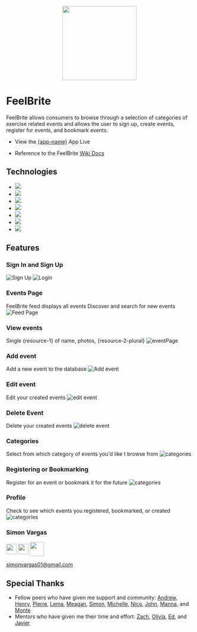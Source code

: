 <p align='center'>
  <img src='./react-app/src/assets/images/logo.png' height='200px'>
</p>

# FeelBrite
FeelBrite allows consumers to browse through a selection of categories of exercise related events and allows the user to sign up, create events, register for events, and bookmark events. 

* View the <a href='https://feelbrite-app.herokuapp.com/'>{app-name}</a> App Live

* Reference to the FeelBrite <a href='https://www.github.com/simonvargas/feelbrite/wiki'>Wiki Docs</a>


## Technologies
* <a href="https://developer.mozilla.org/en-US/docs/Web/JavaScript"><img src="https://img.shields.io/badge/-JavaScript-F7DF1E?logo=JavaScript&logoColor=333333" /></a>
* <a href="https://www.postgresql.org/"><img src="https://img.shields.io/badge/-PostgreSQL-336791?logo=PostgreSQL&logoColor=white" /></a>
* <a href="https://nodejs.org/"><img src="https://img.shields.io/badge/Node.js-43853D?style=flat&logo=node.js&logoColor=white"></a>
* <a href="https://reactjs.org/"><img src="https://img.shields.io/badge/react-%2320232a.svg?style=flat&logo=react&logoColor=%2361DAFB"></a>
* <a href="https://redux.js.org/"><img src="https://img.shields.io/badge/redux-%23593d88.svg?style=flat&logo=redux&logoColor=white"></a>
* <a href="https://developer.mozilla.org/en-US/docs/Web/CSS"><img src="https://img.shields.io/badge/-CSS3-1572B6?logo=CSS3" /></a>
* <a href="https://www.heroku.com/home"><img src="https://img.shields.io/badge/Heroku-430098?style=flat&logo=heroku&logoColor=white" /></a>


## Features

### Sign In and Sign Up
![Sign Up](./readme-assets/images/signup.png)
![Login](./readme-assets/images/login.png)

### Events Page
FeelBrite feed displays all events
Discover and search for new events
![Feed Page](./readme-assets/images/feed.png)

### View events
Single {resource-1} of name, photos, {resource-2-plural}
![eventPage](./readme-assets/images/view.png)

### Add event
Add a new event to the database
![Add event](./readme-assets/images/add.png)


### Edit event 
Edit your created events
![edit event](./readme-assets/images/edit.png)

### Delete Event
Delete your created events
![delete event](./readme-assets/images/delete.png)

### Categories
Select from which category of events you'd like t browse from
![categories](./readme-assets/images/categories.png)
### Registering or Bookmarking
Register for an event or bookmark it for the future
![categories](./readme-assets/images/register.png)

### Profile
Check to see which events you registered, bookmarked, or created
![categories](./readme-assets/images/profile.png)


### Simon Vargas
<a href="https://www.linkedin.com/in/simon-vargas-aa0b6a14b/"><img src="./readme-assets/logos/linkedin-logo.png" height="28" align="middle" /></a>
<a href="https://angel.co/u/simon-vargas"><img src="./readme-assets/logos/angellist-logo.png" height="28" align="middle" /></a>
<a href="https://github.com/Simonvargas"><img src="./readme-assets/logos/github-logo.png" height="38" align="middle" /></a>

simonvargas01@gmail.com



## Special Thanks
* Fellow peers who have given me support and community: [Andrew](https://github.com/andru17urdna), [Henry](https://github.com/hnrywltn), [Pierre](https://github.com/TheGuilbotine), [Lema](https://github.com/lemlooma), [Meagan](https://github.com/meagan13), [Simon](https://github.com/Simonvargas), [Michelle](https://github.com/michellekontoff), [Nico](https://github.com/nicopierson), [John](https://github.com/Jomix-13), [Manna](https://github.com/makon57), and [Monte](https://github.com/theflaggship)
* Mentors who have given me their time and effort: [Zach](https://github.com/zdwatts), [Olivia](https://github.com/OByrnes), [Ed](https://github.com/edherm), and [Javier](https://github.com/javiermortiz) 
